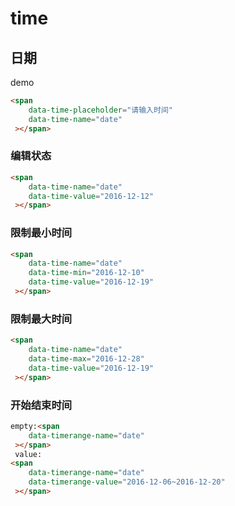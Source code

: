 # time

## 日期

<div id="demo">demo</div>

````html
<span
	data-time-placeholder="请输入时间"
	data-time-name="date"
 ></span>
````

### 编辑状态

````html
<span
	data-time-name="date"
	data-time-value="2016-12-12"
 ></span>
````

### 限制最小时间

````html
<span
	data-time-name="date"
	data-time-min="2016-12-10"
	data-time-value="2016-12-19"
 ></span>
````

### 限制最大时间

````html
<span
	data-time-name="date"
	data-time-max="2016-12-28"
	data-time-value="2016-12-19"
 ></span>
````


### 开始结束时间

````html
empty:<span
	data-timerange-name="date"
 ></span>
 value:
<span
	data-timerange-name="date"
	data-timerange-value="2016-12-06~2016-12-20"
 ></span>
````
